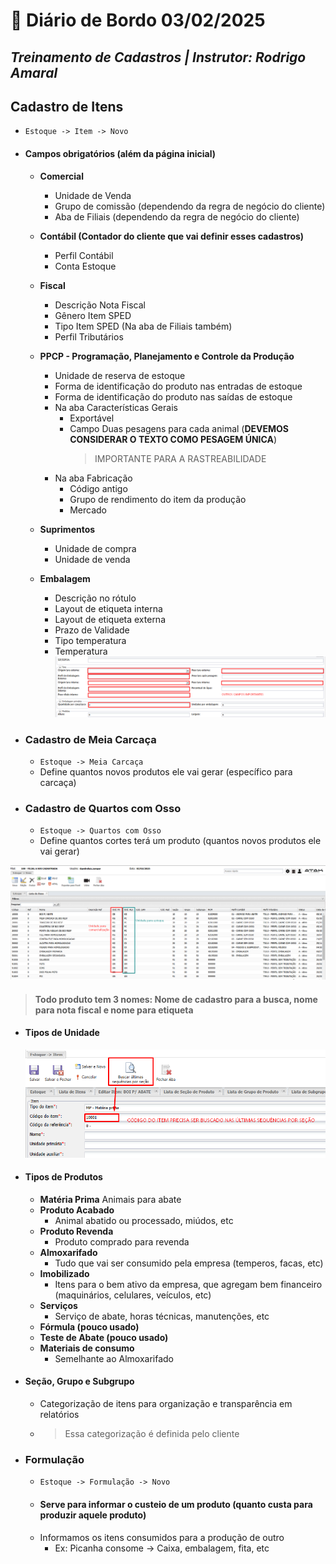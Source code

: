 # 📌 **Diário de Bordo 03/02/2025**
## *Treinamento de Cadastros | Instrutor: Rodrigo Amaral*

## Cadastro de Itens
- `Estoque -> Item -> Novo`

- #### Campos obrigatórios (além da página inicial)
    - **Comercial**
        - Unidade de Venda
        - Grupo de comissão (dependendo da regra de negócio do cliente)
        - Aba de Filiais (dependendo da regra de negócio do cliente)

    - **Contábil (Contador do cliente que vai definir esses cadastros)**
        - Perfil Contábil
        - Conta Estoque

    - **Fiscal**
        - Descrição Nota Fiscal
        - Gênero Item SPED
        - Tipo Item SPED (Na aba de Filiais também)
        - Perfil Tributários

    - **PPCP - Programação, Planejamento e Controle da Produção**
        - Unidade de reserva de estoque
        - Forma de identificação do produto nas entradas de estoque
        - Forma de identificação do produto nas saídas de estoque
        - Na aba Características Gerais
            - Exportável
            - Campo Duas pesagens para cada animal (**DEVEMOS CONSIDERAR O TEXTO COMO PESAGEM ÚNICA**)
                > IMPORTANTE PARA A RASTREABILIDADE
        - Na aba Fabricação
            - Código antigo
            - Grupo de rendimento do item da produção
            - Mercado

    - **Suprimentos**
        - Unidade de compra
        - Unidade de venda

    - **Embalagem**
        - Descrição no rótulo
        - Layout de etiqueta interna
        - Layout de etiqueta externa
        - Prazo de Validade
        - Tipo temperatura
        - Temperatura
        ![alt text](../imagens/image_3.png)
- ### Cadastro de Meia Carcaça
    - `Estoque -> Meia Carcaça`
    - Define quantos novos produtos ele vai gerar (específico para carcaça)

- ### Cadastro de Quartos com Osso
    - `Estoque -> Quartos com Osso`
    - Define quantos cortes terá um produto (quantos novos produtos ele vai gerar)

![alt text](../imagens/image.png)

> #### **Todo produto tem 3 nomes: Nome de cadastro para a busca, nome para nota fiscal e nome para etiqueta**

- #### Tipos de Unidade
    ![alt text](../imagens/image_1.png)

- #### Tipos de Produtos
    - **Matéria Prima**
        Animais para abate
    - **Produto Acabado**
        - Animal abatido ou processado, miúdos, etc
    - **Produto Revenda**
        - Produto comprado para revenda
    - **Almoxarifado**
        - Tudo que vai ser consumido pela empresa (temperos, facas, etc)
    - **Imobilizado**
        - Itens para o bem ativo da empresa, que agregam bem financeiro (maquinários, celulares, veículos, etc)
    - **Serviços**
        - Serviço de abate, horas técnicas, manutenções, etc
    - **Fórmula (pouco usado)**
    - **Teste de Abate (pouco usado)**
    - **Materiais de consumo**
        - Semelhante ao Almoxarifado
    
- #### Seção, Grupo e Subgrupo
    - Categorização de itens para organização e transparência em relatórios
    - > Essa categorização é definida pelo cliente

- ### Formulação
    - `Estoque -> Formulação -> Novo`
    - #### Serve para informar o custeio de um produto (quanto custa para produzir aquele produto)
    - Informamos os itens consumidos para a produção de outro
        - Ex: Picanha consome -> Caixa, embalagem, fita, etc
